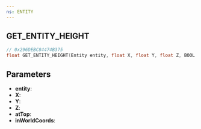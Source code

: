 ```yaml
---
ns: ENTITY
---
```

## GET_ENTITY_HEIGHT

```c
// 0x296DEBC84474B375
float GET_ENTITY_HEIGHT(Entity entity, float X, float Y, float Z, BOOL atTop, BOOL inWorldCoords);
```

## Parameters
* **entity**:
* **X**:
* **Y**:
* **Z**:
* **atTop**:
* **inWorldCoords**:
